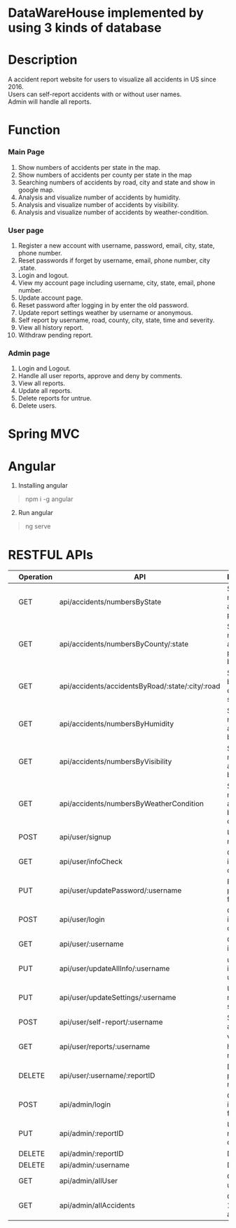 # DataWareHouse implemented by using 3 kinds of database

# Description
A accident report website for users to visualize all accidents in US since 2016.  
Users can self-report accidents with or without user names.  
Admin will handle all reports.

# Function
### Main Page
1. Show numbers of accidents per state in the map.
2. Show numbers of accidents per county per state in the map
3. Searching numbers of accidents by road, city and state and show in google map.
4. Analysis and visualize number of accidents by humidity.
5. Analysis and visualize number of accidents by visibility.
6. Analysis and visualize number of accidents by weather-condition.

### User page
1. Register a new account with username, password, email, city, state, phone number.
2. Reset passwords if forget by username, email, phone number, city ,state.
3. Login and logout.
4. View my account page including username, city, state, email, phone number.
5. Update account page.
6. Reset password after logging in by enter the old password.
7. Update report settings weather by username or anonymous.
8. Self report by username, road, county, city, state, time and severity.
9. View all history report.
10. Withdraw pending report.

### Admin page
1. Login and Logout.
2. Handle all user reports, approve and deny by comments.
3. View all reports.
4. Update all reports.
5. Delete reports for untrue.
6. Delete users.

# Spring MVC

# Angular
1. Installing angular   
> npm i -g angular
2. Run angular 
> ng serve

# RESTFUL APIs
||Operation|API|Description|
|:---|---|---|---|
||GET|api/accidents/numbersByState|Select numbers of accidents per state|
||GET|api/accidents/numbersByCounty/:state|Select numbers of accidents per county by state|
||GET|api/accidents/accidentsByRoad/:state/:city/:road|Searching by road, city and state|
||GET|api/accidents/numbersByHumidity|Select numbers of accidents by humidity|
||GET|api/accidents/numbersByVisibility|Select numbers of accidents by visibility|
||GET|api/accidents/numbersByWeatherCondition|Select numbers of accidents by weather condition|
||POST|api/user/signup|User registration|
||GET|api/user/infoCheck|Check info is matched or not|
||PUT|api/user/updatePassword/:username|Reset password for user|
||POST|api/user/login|Check info is matched or not|
||GET|api/user/:username|Get all user info|
||PUT|api/user/updateAllInfo/:username|update new info for user|
||PUT|api/user/updateSettings/:username|Update report settings|
||POST|api/user/self-report/:username|Self-report accidents|
||GET|api/user/reports/:username|View all history reports|
||DELETE|api/user/:username/:reportID|Delete pending report|
||POST|api/admin/login|Check info is matched for admin|
||PUT|api/admin/:reportID|Update report details|
||DELETE|api/admin/:reportID|Delete user|
||DELETE|api/admin/:username|Delete user|
||GET|api/admin/allUser|Get all users|
||GET|api/admin/allAccidents|Get top 100 recent accidents|


